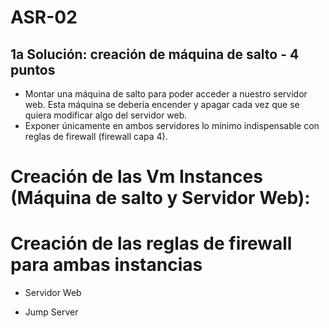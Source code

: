 # ASR-02

## 1a Solución: creación de máquina de salto - 4 puntos
+ Montar una máquina de salto para poder acceder a nuestro servidor web. Esta máquina se debería encender y apagar cada vez que se quiera modificar algo del servidor web.
+ Exponer únicamente en ambos servidores lo mínimo indispensable con reglas de firewall (firewall capa 4).

# Creación de las Vm Instances (Máquina de salto y Servidor Web):


# Creación de las reglas de firewall para ambas instancias
+ Servidor Web

+ Jump Server


